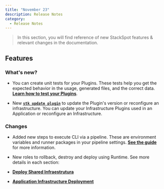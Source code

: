 ```yaml
---
title: "November 23"
description: Release Notes
category:
  - Release Notes
---
```


> In this section, you will find reference of new StackSpot features & relevant changes in the documentation.

## **Features**

### **What's new?**

- You can create unit tests for your Plugins. These tests help you get the expected behavior in the usage, generated files, and the correct data. [**Learn how to test your Plugins**](/en/create-use/create-content/plugin/test-plugin).

- New [**`stk update plugin`**](/en/home/stk-cli/commands/plugin-commands#stk-update-plugin) to update the Plugin's version or reconfigure an infrastructure. You can update your Infrastructure Plugins used in an Application or reconfigure an Infrastructure.

### **Changes**

- Added new steps to execute CLI via a pipeline. These are environment variables and runner packages in your pipeline settings.
[**See the guide**](/en/home/stk-cli/pipeline-ci-cd/) for more information.

- New roles to rollback, destroy and deploy using Runtime. See more details in each section:

- [**Deploy Shared Infraestrutura**](/en/deployment/runtime-engine/deploy-infra)
- [**Application Infrastructure Deployment**](/en/deployment/runtime-engine/app-deployment)